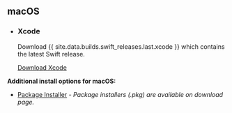 ## macOS

<ul class="install-instruction">
  <li class="resource featured">
    <h3>Xcode</h3>
    <p class="description">
       Download {{ site.data.builds.swift_releases.last.xcode }} which contains the latest Swift release. 
    </p>
    <a href="https://itunes.apple.com/app/xcode/id497799835" class="cta-secondary">Download Xcode</a>
  </li>
</ul>

**Additional install options for macOS:** 

* [Package Installer](/install/macos) - *Package installers (.pkg) are available on download page.*
